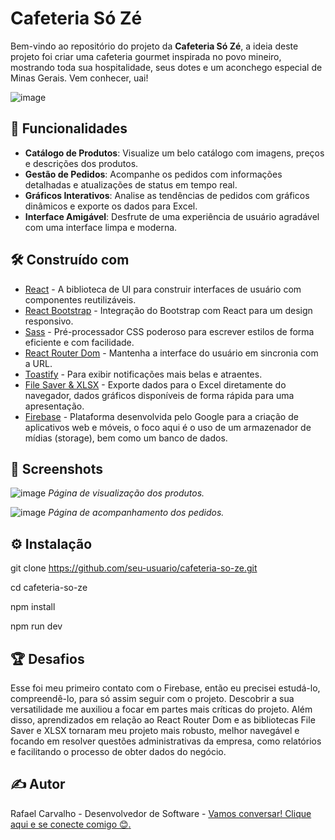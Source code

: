# Cafeteria Só Zé

Bem-vindo ao repositório do projeto da **Cafeteria Só Zé**, a ideia deste projeto foi criar uma cafeteria gourmet inspirada no povo mineiro, mostrando toda sua hospitalidade, seus dotes e um aconchego especial de Minas Gerais. Vem conhecer, uai!

![image](https://github.com/LeafCarvalho/Cafeteria_So_Ze/assets/79648062/b96576c6-53e6-47ba-a659-3d6eb1e93964)

## 🚀 Funcionalidades

- **Catálogo de Produtos**: Visualize um belo catálogo com imagens, preços e descrições dos produtos.
- **Gestão de Pedidos**: Acompanhe os pedidos com informações detalhadas e atualizações de status em tempo real.
- **Gráficos Interativos**: Analise as tendências de pedidos com gráficos dinâmicos e exporte os dados para Excel.
- **Interface Amigável**: Desfrute de uma experiência de usuário agradável com uma interface limpa e moderna.

## 🛠️ Construído com

- [React](https://reactjs.org/) - A biblioteca de UI para construir interfaces de usuário com componentes reutilizáveis.
- [React Bootstrap](https://react-bootstrap.github.io/) - Integração do Bootstrap com React para um design responsivo.
- [Sass](https://sass-lang.com/) - Pré-processador CSS poderoso para escrever estilos de forma eficiente e com facilidade.
- [React Router Dom](https://reactrouter.com/web/guides/quick-start) - Mantenha a interface do usuário em sincronia com a URL.
- [Toastify](https://fkhadra.github.io/react-toastify/) - Para exibir notificações mais belas e atraentes.
- [File Saver & XLSX](https://sheetjs.com/) - Exporte dados para o Excel diretamente do navegador, dados gráficos disponíveis de forma rápida para uma apresentação.
- [Firebase](https://firebase.google.com/) - Plataforma desenvolvida pelo Google para a criação de aplicativos web e móveis, o foco aqui é o uso de um armazenador de mídias (storage), bem como um banco de dados.

## 📸 Screenshots

![image](https://github.com/LeafCarvalho/Cafeteria_So_Ze/assets/79648062/809fa7db-3196-41c6-b747-46258eebac51)
*Página de visualização dos produtos.*

![image](https://github.com/LeafCarvalho/Cafeteria_So_Ze/assets/79648062/46099c8a-d79b-4fe3-924f-d65b149199ed)
*Página de acompanhamento dos pedidos.*

## ⚙️ Instalação

git clone https://github.com/seu-usuario/cafeteria-so-ze.git

cd cafeteria-so-ze

npm install

npm run dev


## 🏆 Desafios

Esse foi meu primeiro contato com o Firebase, então eu precisei estudá-lo, compreendê-lo, para só assim seguir com o projeto. Descobrir a sua versatilidade me auxiliou a focar em partes mais críticas do projeto.
Além disso, aprendizados em relação ao React Router Dom e as bibliotecas File Saver e XLSX tornaram meu projeto mais robusto, melhor navegável e focando em resolver questões administrativas da empresa, como relatórios e facilitando o processo de obter dados do negócio.

## ✍️ Autor

Rafael Carvalho - Desenvolvedor de Software - [Vamos conversar! Clique aqui e se conecte comigo :blush:.](https://www.linkedin.com/in/rafaelcarvalhosl/)
